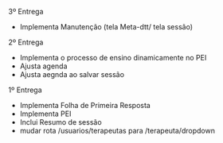 
3º Entrega
- Implementa Manutenção (tela Meta-dtt/ tela sessão)

2º Entrega
- Implementa o processo de ensino dinamicamente no PEI
- Ajusta agenda 
- Ajusta aegnda ao salvar sessão


1º Entrega
- Implementa Folha de Primeira Resposta
- Implementa PEI
- Inclui Resumo de sessão
- mudar rota /usuarios/terapeutas para /terapeuta/dropdown